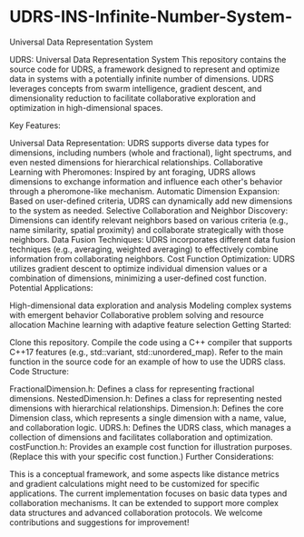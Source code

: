# UDRS-INS-Infinite-Number-System-
Universal Data Representation System


UDRS: Universal Data Representation System
This repository contains the source code for UDRS, a framework designed to represent and optimize data in systems with a potentially infinite number of dimensions. UDRS leverages concepts from swarm intelligence, gradient descent, and dimensionality reduction to facilitate collaborative exploration and optimization in high-dimensional spaces.

Key Features:

Universal Data Representation: UDRS supports diverse data types for dimensions, including numbers (whole and fractional), light spectrums, and even nested dimensions for hierarchical relationships.
Collaborative Learning with Pheromones: Inspired by ant foraging, UDRS allows dimensions to exchange information and influence each other's behavior through a pheromone-like mechanism.
Automatic Dimension Expansion: Based on user-defined criteria, UDRS can dynamically add new dimensions to the system as needed.
Selective Collaboration and Neighbor Discovery: Dimensions can identify relevant neighbors based on various criteria (e.g., name similarity, spatial proximity) and collaborate strategically with those neighbors.
Data Fusion Techniques: UDRS incorporates different data fusion techniques (e.g., averaging, weighted averaging) to effectively combine information from collaborating neighbors.
Cost Function Optimization: UDRS utilizes gradient descent to optimize individual dimension values or a combination of dimensions, minimizing a user-defined cost function.
Potential Applications:

High-dimensional data exploration and analysis
Modeling complex systems with emergent behavior
Collaborative problem solving and resource allocation
Machine learning with adaptive feature selection
Getting Started:

Clone this repository.
Compile the code using a C++ compiler that supports C++17 features (e.g., std::variant, std::unordered_map).
Refer to the main function in the source code for an example of how to use the UDRS class.
Code Structure:

FractionalDimension.h: Defines a class for representing fractional dimensions.
NestedDimension.h: Defines a class for representing nested dimensions with hierarchical relationships.
Dimension.h: Defines the core Dimension class, which represents a single dimension with a name, value, and collaboration logic.
UDRS.h: Defines the UDRS class, which manages a collection of dimensions and facilitates collaboration and optimization.
costFunction.h: Provides an example cost function for illustration purposes. (Replace this with your specific cost function.)
Further Considerations:

This is a conceptual framework, and some aspects like distance metrics and gradient calculations might need to be customized for specific applications.
The current implementation focuses on basic data types and collaboration mechanisms. It can be extended to support more complex data structures and advanced collaboration protocols.
We welcome contributions and suggestions for improvement!
